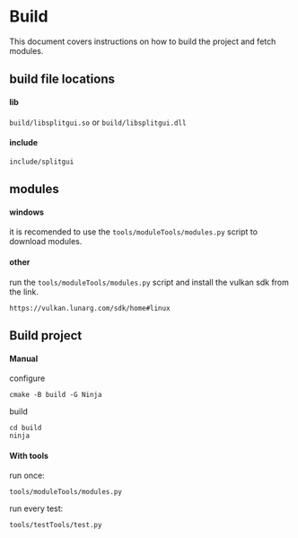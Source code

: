 # Build

This document covers instructions on how to build the project and fetch modules.

## build file locations

#### lib

`build/libsplitgui.so` or `build/libsplitgui.dll`

#### include

`include/splitgui`

## modules

#### windows

it is recomended to use the `tools/moduleTools/modules.py` script to download modules.

#### other

run the `tools/moduleTools/modules.py` script and install the vulkan sdk from the link.

`https://vulkan.lunarg.com/sdk/home#linux`

## Build project

#### Manual

configure

```
cmake -B build -G Ninja
```

build

```
cd build
ninja
```

#### With tools

run once:

```
tools/moduleTools/modules.py
```

run every test:

```
tools/testTools/test.py
```